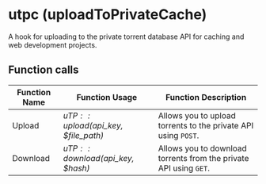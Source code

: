 # utpc (uploadToPrivateCache)

A hook for uploading to the private torrent database API for caching and web development projects.

## Function calls

Function Name | Function Usage                         | Function Description
------------- | -------------------------------------- | --------------------
Upload        | _$uTP::upload($api_key, $file_path)_   | Allows you to upload torrents to the private API using `POST`.
Download      | _$uTP::download($api_key, $hash)_      | Allows you to download torrents from the private API using `GET`.
